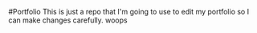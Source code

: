 #Portfolio
This is just a repo that I'm going to use to edit my portfolio so I can make changes carefully.
woops
